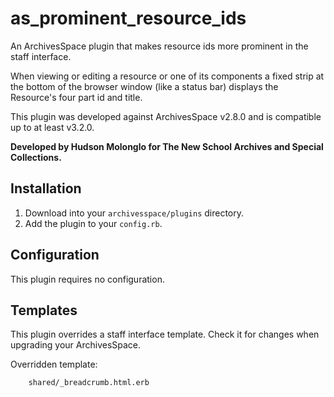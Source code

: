 
# as_prominent_resource_ids

An ArchivesSpace plugin that makes resource ids more prominent in the staff
interface.

When viewing or editing a resource or one of its components a fixed strip at the
bottom of the browser window (like a status bar) displays the Resource's four
part id and title.

This plugin was developed against ArchivesSpace v2.8.0 and is compatible up to
at least v3.2.0.

**Developed by Hudson Molonglo for The New School Archives and Special Collections.**


## Installation

1.  Download into your `archivesspace/plugins` directory.
2.  Add the plugin to your `config.rb`.


## Configuration

This plugin requires no configuration.


## Templates

This plugin overrides a staff interface template. Check it for changes
when upgrading your ArchivesSpace.

Overridden template:
```
    shared/_breadcrumb.html.erb
```
